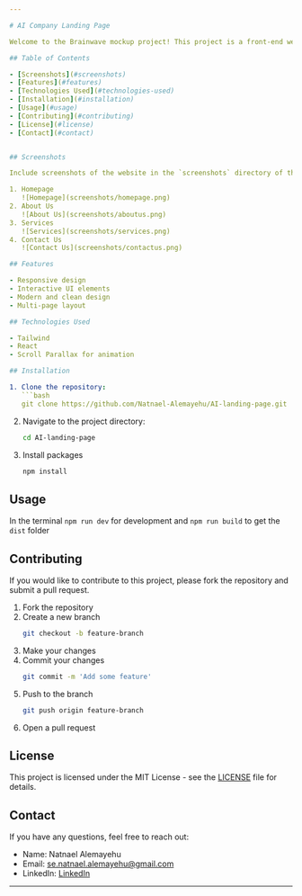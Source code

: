 ```yaml
---

# AI Company Landing Page

Welcome to the Brainwave mockup project! This project is a front-end website designed to showcase a fictional generative AI company called Brainwave. If you like this project, please consider giving it a star!

## Table of Contents

- [Screenshots](#screenshots)
- [Features](#features)
- [Technologies Used](#technologies-used)
- [Installation](#installation)
- [Usage](#usage)
- [Contributing](#contributing)
- [License](#license)
- [Contact](#contact)


## Screenshots

Include screenshots of the website in the `screenshots` directory of this repository.

1. Homepage
   ![Homepage](screenshots/homepage.png)
2. About Us
   ![About Us](screenshots/aboutus.png)
3. Services
   ![Services](screenshots/services.png)
4. Contact Us
   ![Contact Us](screenshots/contactus.png)

## Features

- Responsive design
- Interactive UI elements
- Modern and clean design
- Multi-page layout

## Technologies Used

- Tailwind
- React
- Scroll Parallax for animation

## Installation

1. Clone the repository:
   ```bash
   git clone https://github.com/Natnael-Alemayehu/AI-landing-page.git
   ```
2. Navigate to the project directory:
   ```bash
   cd AI-landing-page
   ```
3. Install packages   
   ```bash
   npm install
   ```

## Usage

In the terminal `npm run dev` for development and  `npm run build` to get the `dist` folder 

## Contributing

If you would like to contribute to this project, please fork the repository and submit a pull request.

1. Fork the repository
2. Create a new branch
   ```bash
   git checkout -b feature-branch
   ```
3. Make your changes
4. Commit your changes
   ```bash
   git commit -m 'Add some feature'
   ```
5. Push to the branch
   ```bash
   git push origin feature-branch
   ```
6. Open a pull request

## License

This project is licensed under the MIT License - see the [LICENSE](https://github.com/git/git-scm.com/blob/main/MIT-LICENSE.txt) file for details.

## Contact

If you have any questions, feel free to reach out:

- Name: Natnael Alemayehu
- Email: [se.natnael.alemayehu@gmail.com](mailto:se.natnael.alemayehu@gmail.com)
- LinkedIn: [LinkedIn](https://www.linkedin.com/in/natnaelalemayehu/)

---
```

